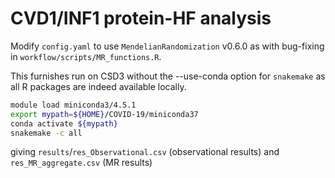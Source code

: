 # CVD1/INF1 protein-HF analysis

Modify `config.yaml` to use `MendelianRandomization` v0.6.0 as with bug-fixing in `workflow/scripts/MR_functions.R`.

This furnishes run on CSD3 without the --use-conda option for `snakemake` as all R packages are indeed available locally.

```bash
module load miniconda3/4.5.1
export mypath=${HOME}/COVID-19/miniconda37
conda activate ${mypath}
snakemake -c all
```

giving `results`/`res_Observational.csv` (observational results) and `res_MR_aggregate.csv` (MR results)

